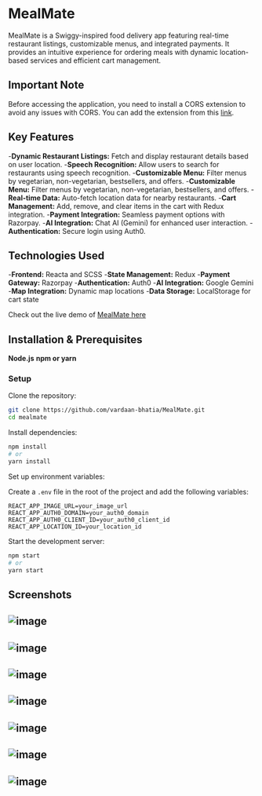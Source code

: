 # **MealMate**

MealMate is a Swiggy-inspired food delivery app featuring real-time restaurant listings, customizable menus, and integrated payments. It provides an intuitive experience for ordering meals with dynamic location-based services and efficient cart management.

## **Important Note**

Before accessing the application, you need to install a CORS extension to avoid any issues with CORS. You can add the extension from this [link](https://chromewebstore.google.com/detail/allow-cors-access-control/lhobafahddgcelffkeicbaginigeejlf?hl=en-US&utm_source=ext_sidebar).

## **Key Features**

-**Dynamic Restaurant Listings:** Fetch and display restaurant details based on user location.
-**Speech Recognition:** Allow users to search for restaurants using speech recognition.
-**Customizable Menu:** Filter menus by vegetarian, non-vegetarian, bestsellers, and offers.
-**Customizable Menu:** Filter menus by vegetarian, non-vegetarian, bestsellers, and offers.
-**Real-time Data:** Auto-fetch location data for nearby restaurants.
-**Cart Management:** Add, remove, and clear items in the cart with Redux integration.
-**Payment Integration:** Seamless payment options with Razorpay.
-**AI Integration:** Chat AI (Gemini) for enhanced user interaction.
-**Authentication:** Secure login using Auth0.

## **Technologies Used**

-**Frontend:** Reacta and SCSS
-**State Management:** Redux
-**Payment Gateway:** Razorpay
-**Authentication:** Auth0
-**AI Integration:** Google Gemini
-**Map Integration:** Dynamic map locations
-**Data Storage:** LocalStorage for cart state

Check out the live demo of [MealMate here](https://mealmatebyvardaan.vercel.app/)

## **Installation & Prerequisites**

**Node.js**
**npm or yarn**

### Setup

Clone the repository:

```bash
git clone https://github.com/vardaan-bhatia/MealMate.git
cd mealmate
```

Install dependencies:

```bash
npm install
# or
yarn install
```

Set up environment variables:

Create a `.env` file in the root of the project and add the following variables:

```
REACT_APP_IMAGE_URL=your_image_url
REACT_APP_AUTH0_DOMAIN=your_auth0_domain
REACT_APP_AUTH0_CLIENT_ID=your_auth0_client_id
REACT_APP_LOCATION_ID=your_location_id
```

Start the development server:

```bash
npm start
# or
yarn start
```

## **Screenshots**

![image](https://github.com/user-attachments/assets/6ca5b8f3-14dd-4506-a5c1-d21a5d4a35cf)
---

![image](https://github.com/user-attachments/assets/bd850edd-6816-4781-893b-2921d38dd15e)
---

![image](https://github.com/user-attachments/assets/36ad4cb9-c064-4514-91cc-5e15759ce1da)
---

![image](https://github.com/user-attachments/assets/c9a1f544-1fb6-4c38-8e72-9d6951ae7c82)
---

![image](https://github.com/user-attachments/assets/52ad05de-7f2b-492f-b422-e2ca4daff1ba)
---

![image](https://github.com/user-attachments/assets/1c987a50-2c16-4f13-930f-c52a6473e7e8)
---

![image](https://github.com/user-attachments/assets/c4bb4bba-0740-4469-8599-5522ae8f9190)
---









